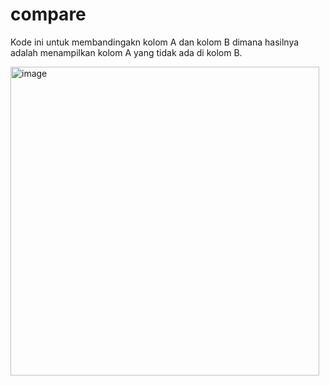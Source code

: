 # compare
Kode ini untuk membandingakn kolom A dan kolom B dimana hasilnya adalah menampilkan kolom A yang tidak ada di kolom B.

<img width="494" alt="image" src="https://github.com/user-attachments/assets/9efe4a05-e852-47ca-8834-880113658501" />
